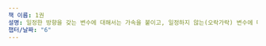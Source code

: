 ```yaml
---
책 이름: 1권
설명: 일정한 방향을 갖는 변수에 대해서는 가속을 붙이고, 일정하지 않는(오락가락) 변수에 대해서는 가속을 하지 않아 비등방성 함수에 유리한 최적화 기법
챕터/날짜: "6"
---
```

